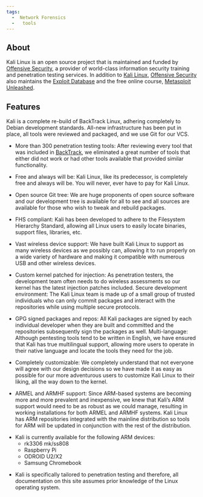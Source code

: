 ```yaml
---
tags:
  -  Network Forensics
  -   tools
---
```

## About

Kali Linux is an open source project that is maintained and funded by
[Offensive Security](offensive_security.md), a provider of
world-class information security training and penetration testing
services. In addition to [Kali Linux](kali_linux.md), [Offensive
Security](offensive_security.md) also maintains the [Exploit
Database](exploit_database.md) and the free online course,
[Metasploit Unleashed](metasploit_unleashed.md).

## Features

Kali is a complete re-build of BackTrack Linux, adhering completely to
Debian development standards. All-new infrastructure has been put in
place, all tools were reviewed and packaged, and we use Git for our VCS.

- More than 300 penetration testing tools: After reviewing every tool
  that was included in [BackTrack](backtrack.md), we eliminated
  a great number of tools that either did not work or had other tools
  available that provided similar functionality.

<!-- -->

- Free and always will be: Kali Linux, like its predecessor, is
  completely free and always will be. You will never, ever have to pay
  for Kali Linux.

<!-- -->

- Open source Git tree: We are huge proponents of open source software
  and our development tree is available for all to see and all sources
  are available for those who wish to tweak and rebuild packages.

<!-- -->

- FHS compliant: Kali has been developed to adhere to the Filesystem
  Hierarchy Standard, allowing all Linux users to easily locate
  binaries, support files, libraries, etc.

<!-- -->

- Vast wireless device support: We have built Kali Linux to support as
  many wireless devices as we possibly can, allowing it to run properly
  on a wide variety of hardware and making it compatible with numerous
  USB and other wireless devices.

<!-- -->

- Custom kernel patched for injection: As penetration testers, the
  development team often needs to do wireless assessments so our kernel
  has the latest injection patches included. Secure development
  environment: The Kali Linux team is made up of a small group of
  trusted individuals who can only commit packages and interact with the
  repositories while using multiple secure protocols.

<!-- -->

- GPG signed packages and repos: All Kali packages are signed by each
  individual developer when they are built and committed and the
  repositories subsequently sign the packages as well. Multi-language:
  Although pentesting tools tend to be written in English, we have
  ensured that Kali has true multilingual support, allowing more users
  to operate in their native language and locate the tools they need for
  the job.

<!-- -->

- Completely customizable: We completely understand that not everyone
  will agree with our design decisions so we have made it as easy as
  possible for our more adventurous users to customize Kali Linux to
  their liking, all the way down to the kernel.

<!-- -->

- ARMEL and ARMHF support: Since ARM-based systems are becoming more and
  more prevalent and inexpensive, we knew that Kali’s ARM support would
  need to be as robust as we could manage, resulting in working
  installations for both ARMEL and ARMHF systems. Kali Linux has ARM
  repositories integrated with the mainline distribution so tools for
  ARM will be updated in conjunction with the rest of the distribution.

<!-- -->

- Kali is currently available for the following ARM devices:
  - rk3306 mk/ss808
  - Raspberry Pi
  - ODROID U2/X2
  - Samsung Chromebook

<!-- -->

- Kali is specifically tailored to penetration testing and therefore,
  all documentation on this site assumes prior knowledge of the Linux
  operating system.

